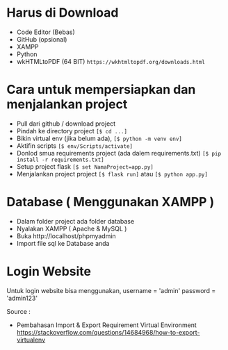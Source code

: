 # Harus di Download
- Code Editor (Bebas)
- GitHub (opsional)
- XAMPP
- Python
- wkHTMLtoPDF (64 BIT) ``https://wkhtmltopdf.org/downloads.html``

# Cara untuk mempersiapkan dan menjalankan project
- Pull dari github / download project
- Pindah ke directory project                                   ``[$ cd ...]``
- Bikin virtual env (jika belum ada),                           ``[$ python -m venv env]``
- Aktifin scripts                                               ``[$ env/Scripts/activate]``
- Donlod smua requirements project (ada dalem requirements.txt) ``[$ pip install -r requirements.txt]``
- Setup project flask                                           ``[$ set NamaProject=app.py]``
- Menjalankan project project                                   ``[$ flask run]`` atau ``[$ python app.py]``

# Database ( Menggunakan XAMPP )
- Dalam folder project ada folder database
- Nyalakan XAMPP ( Apache & MySQL )
- Buka http://localhost/phpmyadmin
- Import file sql ke Database anda

# Login Website
Untuk login website bisa menggunakan,
username = 'admin'
password = 'admin123'

Source :
- Pembahasan Import & Export Requirement Virtual Environment
https://stackoverflow.com/questions/14684968/how-to-export-virtualenv
